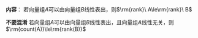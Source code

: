 **内容**：
若向量组$A$可以由向量组$B$线性表出，则$\rm{rank}\ A\le\rm{rank}\ B$

**不要混淆**
若向量组$A$可以由向量组$B$线性表出，且向量组$A$线性无关，则$\rm{count(A)}\le\rm{rank(B)}$